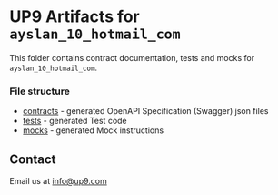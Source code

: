 # UP9 Artifacts for `ayslan_10_hotmail_com`
This folder contains contract documentation, tests and mocks for `ayslan_10_hotmail_com`.



### File structure 
- [contracts](contracts) - generated OpenAPI Specification (Swagger) json files
- [tests](tests) - generated Test code
- [mocks](mocks) - generated Mock instructions

## Contact
Email us at info@up9.com
